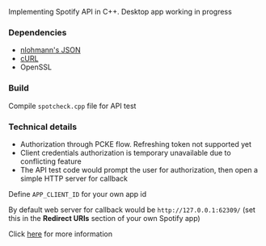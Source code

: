 Implementing Spotify API in C++. Desktop app working in progress


### Dependencies
- [nlohmann's JSON](https://github.com/nlohmann/json)
- [cURL](https://github.com/curl/curl)
- OpenSSL

### Build
Compile `spotcheck.cpp` file for API test

### Technical details
- Authorization through PCKE flow. Refreshing token not supported yet
- Client credentials authorization is temporary unavailable due to conflicting feature
- The API test code would prompt the user for authorization, then open a simple HTTP server for callback

Define `APP_CLIENT_ID` for your own app id

By default web server for callback would be `http://127.0.0.1:62309/` (set this in the **Redirect URIs** section of your own Spotify app)

Click [here](https://developer.spotify.com/documentation/web-api/concepts/apps) for more information